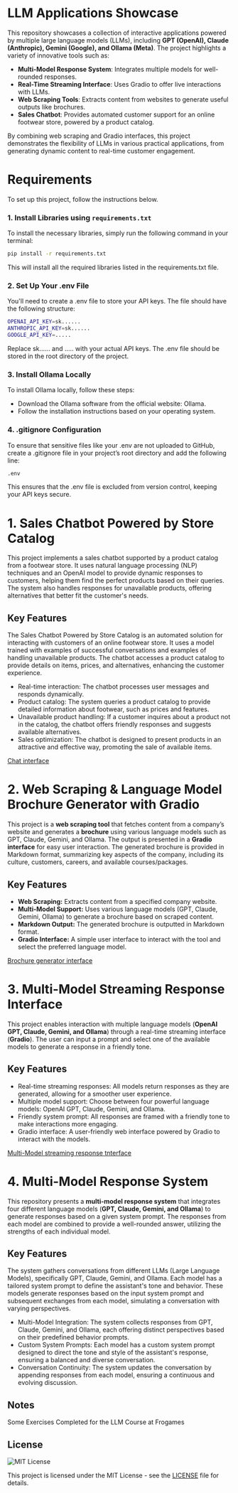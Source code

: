 # LLM Applications Showcase
This repository showcases a collection of interactive applications powered by multiple large language models (LLMs), including **GPT (OpenAI), Claude (Anthropic), Gemini (Google), and Ollama (Meta)**. The project highlights a variety of innovative tools such as:

- **Multi-Model Response System**: Integrates multiple models for well-rounded responses.
- **Real-Time Streaming Interface**: Uses Gradio to offer live interactions with LLMs.
- **Web Scraping Tools**: Extracts content from websites to generate useful outputs like brochures.
- **Sales Chatbot**: Provides automated customer support for an online footwear store, powered by a product catalog.

By combining web scraping and Gradio interfaces, this project demonstrates the flexibility of LLMs in various practical applications, from generating dynamic content to real-time customer engagement.

# Requirements

To set up this project, follow the instructions below.

### 1. Install Libraries using `requirements.txt`

To install the necessary libraries, simply run the following command in your terminal:

```bash
pip install -r requirements.txt
```
This will install all the required libraries listed in the requirements.txt file.

### 2. Set Up Your .env File
You'll need to create a .env file to store your API keys. The file should have the following structure:
```bash
OPENAI_API_KEY=sk......
ANTHROPIC_API_KEY=sk......
GOOGLE_API_KEY=.....
```
Replace sk...... and ..... with your actual API keys.
The .env file should be stored in the root directory of the project.
### 3. Install Ollama Locally
To install Ollama locally, follow these steps:

- Download the Ollama software from the official website: Ollama.
- Follow the installation instructions based on your operating system.

### 4. .gitignore Configuration
To ensure that sensitive files like your .env are not uploaded to GitHub, create a .gitignore file in your project’s root directory and add the following line:
```bash
.env
```
This ensures that the .env file is excluded from version control, keeping your API keys secure.

# 1. Sales Chatbot Powered by Store Catalog
This project implements a sales chatbot supported by a product catalog from a footwear store. It uses natural language processing (NLP) techniques and an OpenAI model to provide dynamic responses to customers, helping them find the perfect products based on their queries. The system also handles responses for unavailable products, offering alternatives that better fit the customer's needs.

## Key Features
The Sales Chatbot Powered by Store Catalog is an automated solution for interacting with customers of an online footwear store. It uses a model trained with examples of successful conversations and examples of handling unavailable products. The chatbot accesses a product catalog to provide details on items, prices, and alternatives, enhancing the customer experience.

- Real-time interaction: The chatbot processes user messages and responds dynamically.
- Product catalog: The system queries a product catalog to provide detailed information about footwear, such as prices and features.
- Unavailable product handling: If a customer inquires about a product not in the catalog, the chatbot offers friendly responses and suggests available alternatives.
- Sales optimization: The chatbot is designed to present products in an attractive and effective way, promoting the sale of available items.

[Chat interface](1_llms.png)

# 2. Web Scraping & Language Model Brochure Generator with Gradio
This project is a **web scraping tool** that fetches content from a company’s website and generates a **brochure** using various language models such as GPT, Claude, Gemini, and Ollama. The output is presented in a **Gradio interface** for easy user interaction. The generated brochure is provided in Markdown format, summarizing key aspects of the company, including its culture, customers, careers, and available courses/packages.

## Key Features

- **Web Scraping:** Extracts content from a specified company website.
- **Multi-Model Support:** Uses various language models (GPT, Claude, Gemini, Ollama) to generate a brochure based on scraped content.
- **Markdown Output:** The generated brochure is outputted in Markdown format.
- **Gradio Interface:** A simple user interface to interact with the tool and select the preferred language model.

[Brochure generator interface](2_llms.png)

# 3. Multi-Model Streaming Response Interface
This project enables interaction with multiple language models (**OpenAI GPT, Claude, Gemini, and Ollama**) through a real-time streaming interface (**Gradio**). The user can input a prompt and select one of the available models to generate a response in a friendly tone.

## Key Features
- Real-time streaming responses: All models return responses as they are generated, allowing for a smoother user experience.
- Multiple model support: Choose between four powerful language models: OpenAI GPT, Claude, Gemini, and Ollama.
- Friendly system prompt: All responses are framed with a friendly tone to make interactions more engaging.
- Gradio interface: A user-friendly web interface powered by Gradio to interact with the models.

[Multi-Model streaming response tnterface](3_llms.png)
# 4. Multi-Model Response System
This repository presents a **multi-model response system** that integrates four different language models (**GPT, Claude, Gemini, and Ollama**) to generate responses based on a given system prompt. The responses from each model are combined to provide a well-rounded answer, utilizing the strengths of each individual model.

## Key Features
The system gathers conversations from different LLMs (Large Language Models), specifically GPT, Claude, Gemini, and Ollama. Each model has a tailored system prompt to define the assistant's tone and behavior. These models generate responses based on the input system prompt and subsequent exchanges from each model, simulating a conversation with varying perspectives.

- Multi-Model Integration: The system collects responses from GPT, Claude, Gemini, and Ollama, each offering distinct perspectives based on their predefined behavior prompts.
- Custom System Prompts: Each model has a custom system prompt designed to direct the tone and style of the assistant's response, ensuring a balanced and diverse conversation.
- Conversation Continuity: The system updates the conversation by appending responses from each model, ensuring a continuous and evolving discussion.


Notes
-----
Some Exercises Completed for the LLM Course at Frogames

License
-------
![MIT License](https://img.shields.io/badge/License-MIT-blue.svg)

This project is licensed under the MIT License - see the [LICENSE](./LICENSE) file for details.